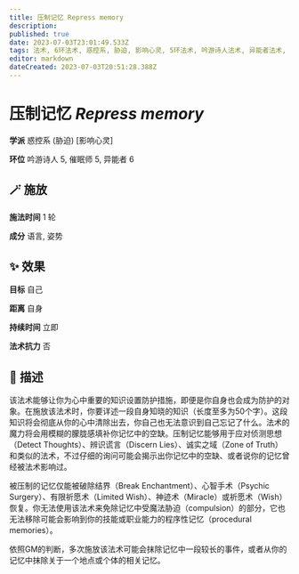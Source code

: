 ```yaml
---
title: 压制记忆 Repress memory
description: 
published: true
date: 2023-07-03T23:01:49.533Z
tags: 法术, 6环法术, 惑控系, 胁迫, 影响心灵, 5环法术, 吟游诗人法术, 异能者法术, 催眠师法术
editor: markdown
dateCreated: 2023-07-03T20:51:28.388Z
---
```


# **压制记忆** *Repress memory*

**学派** 惑控系 (胁迫) \[影响心灵\] 

**环位** 吟游诗人 5, 催眠师 5, 异能者 6

## 🪄 施放

**施法时间** 1 轮

**成分** 语言, 姿势

## ✨ 效果 

**目标** 自己 

**距离** 自身  

**持续时间** 立即 

**法术抗力** 否

## 📖 描述

该法术能够让你为心中重要的知识设置防护措施，即便是你自身也会成为防护的对象。在施放该法术时，你要详述一段自身知晓的知识（长度至多为50个字）。这段知识将会彻底从你的心中清除出去，你自己也无法意识到自己忘记了什么。法术的魔力将会用模糊的朦胧感填补你记忆中的空缺。压制记忆能够用于应对侦测思想（Detect Thoughts）、辨识谎言（Discern Lies）、诚实之域（Zone of Truth）和类似的法术，不过仔细的询问可能会揭示出你记忆中的空缺、或者说你的记忆曾经被法术影响过。

被压制的记忆仅能被破除结界（Break Enchantment）、心智手术（Psychic Surgery）、有限祈愿术（Limited Wish）、神迹术（Miracle）或祈愿术（Wish）恢复。你无法使用该法术来免除记忆中受魔法胁迫（compulsion）的部分，它也无法移除可能会影响到你的技能或职业能力的程序性记忆（procedural memories）。

依照GM的判断，多次施放该法术可能会抹除记忆中一段较长的事件，或者从你的记忆中抹除关于一个地点或个体的相关记忆。
    